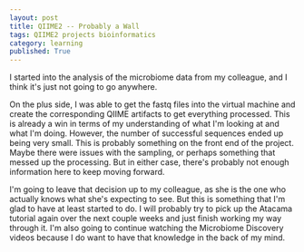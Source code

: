 ```yaml
---
layout: post
title: QIIME2 -- Probably a Wall
tags: QIIME2 projects bioinformatics
category: learning
published: True
---
```


I started into the analysis of the microbiome data from my colleague, and I think it's just not going to go anywhere.

On the plus side, I was able to get the fastq files into the virtual machine and create the corresponding QIIME artifacts to get everything processed. This is already a win in terms of my understanding of what I'm looking at and what I'm doing. However, the number of successful sequences ended up being very small. This is probably something on the front end of the project. Maybe there were issues with the sampling, or perhaps something that messed up the processing. But in either case, there's probably not enough information here to keep moving forward.

I'm going to leave that decision up to my colleague, as she is the one who actually knows what she's expecting to see. But this is something that I'm glad to have at least started to do. I will probably try to pick up the Atacama tutorial again over the next couple weeks and just finish working my way through it. I'm also going to continue watching the Microbiome Discovery videos because I do want to have that knowledge in the back of my mind.
